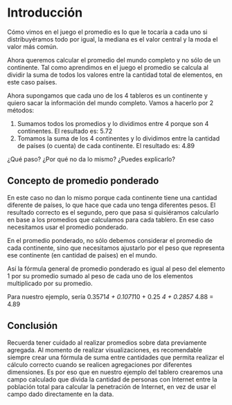 ﻿# Introducción

Cómo vimos en el juego el promedio es lo que le tocaría a cada uno si distribuyéramos todo por igual, la mediana es el valor central y la moda el valor más común. 

Ahora queremos calcular el promedio del mundo completo y no sólo de un continente. Tal como aprendimos en el juego el promedio se calcula al dividir la 
suma de todos los valores entre la cantidad total de elementos, en este caso países. 

Ahora supongamos que cada uno de los 4 tableros es un continente y quiero sacar la información del mundo completo. Vamos a hacerlo por 2 métodos:

1. Sumamos todos los promedios y lo dividimos entre 4 porque son 4 continentes. El resultado es: 5.72
2. Tomamos la suma de los 4 continentes y lo dividimos entre la cantidad de países (o cuenta) de cada continente. El resultado es: 4.89

¿Qué paso? ¿Por qué no da lo mismo? ¿Puedes explicarlo?


## Concepto de promedio ponderado

En este caso no dan lo mismo porque cada continente tiene una cantidad diferente de países, lo que hace que cada uno tenga diferentes pesos. 
El resultado correcto es el segundo, pero que pasa si quisiéramos calcularlo en base a los promedios que calculamos para cada tablero. En ese caso necesitamos usar el promedio ponderado. 

En el promedio ponderado, no sólo debemos considerar el promedio de cada continente, sino que necesitamos ajustarlo por el peso que representa ese continente (en cantidad de países) en el mundo. 

Así la fórmula general de promedio ponderado es igual al peso del elemento 1 por su promedio sumado al peso de cada uno de los elementos multiplicado por su promedio. 

Para nuestro ejemplo, sería 0.3571*4 + 0.1071*10 + 0.25 *4 + 0.2857* 4.88 = 4.89

## Conclusión

Recuerda tener cuidado al realizar promedios sobre data previamente agregada. Al momento de realizar visualizaciones, es recomendable siempre crear una fórmula 
de suma entre cantidades que permita realizar el cálculo correcto cuando se realicen agregaciones por diferentes dimensiones. Es por eso que en nuestro ejemplo del tablero 
crearemos una campo calculado que divida la cantidad de personas con Internet entre la población total para calcular la penetración de Internet, en vez de usar el campo dado directamente en la data. 
